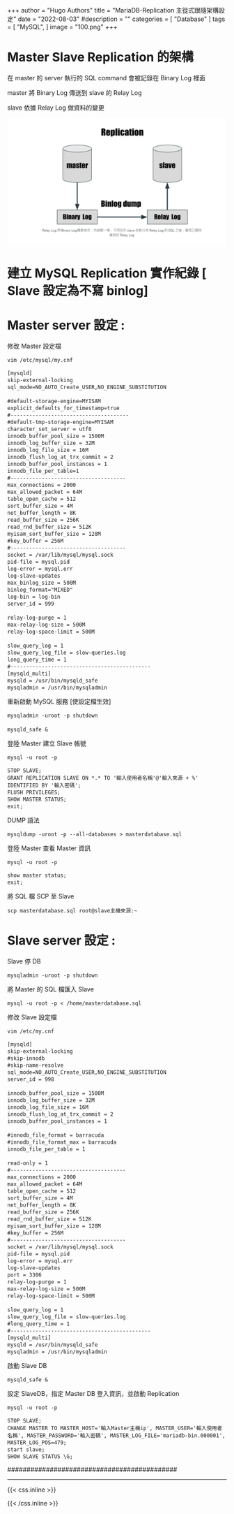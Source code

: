+++
author = "Hugo Authors"
title = "MariaDB-Replication 主從式跟隨架構設定"
date = "2022-08-03"
#description = ""
categories = [
    "Database"
]
tags = [
    "MySQL",
]
image = "100.png"
+++

# Master Slave Replication 的架構

在 master 的 server 執行的 SQL command 會被記錄在 Binary Log 裡面

master 將 Binary Log 傳送到 slave 的 Relay Log

slave 依據 Relay Log 做資料的變更

![](101.png)

# 建立 MySQL Replication 實作紀錄 [ Slave 設定為不寫 binlog]

# Master server 設定 :

修改 Master 設定檔

    vim /etc/mysql/my.cnf
    
```mysql
[mysqld]
skip-external-locking
sql_mode=NO_AUTO_Create_USER,NO_ENGINE_SUBSTITUTION

#default-storage-engine=MYISAM
explicit_defaults_for_timestamp=true
#--------------------------------------
#default-tmp-storage-engine=MYISAM
character_set_server = utf8
innodb_buffer_pool_size = 1500M
innodb_log_buffer_size = 32M
innodb_log_file_size = 16M
innodb_flush_log_at_trx_commit = 2
innodb_buffer_pool_instances = 1
innodb_file_per_table=1
#-------------------------------------
max_connections = 2000
max_allowed_packet = 64M
table_open_cache = 512
sort_buffer_size = 4M
net_buffer_length = 8K
read_buffer_size = 256K
read_rnd_buffer_size = 512K
myisam_sort_buffer_size = 128M
#key_buffer = 256M
#-------------------------------------
socket = /var/lib/mysql/mysql.sock
pid-file = mysql.pid
log-error = mysql.err
log-slave-updates
max_binlog_size = 500M
binlog_format="MIXED"
log-bin = log-bin
server_id = 999

relay-log-purge = 1
max-relay-log-size = 500M
relay-log-space-limit = 500M
 
slow_query_log = 1
slow_query_log_file = slow-queries.log
long_query_time = 1
#---------------------------------------------
[mysqld_multi]
mysqld = /usr/bin/mysqld_safe
mysqladmin = /usr/bin/mysqladmin
```

重新啟動 MySQL 服務 [使設定檔生效]

    mysqladmin -uroot -p shutdown
    
    mysqld_safe &

登陸 Master 建立 Slave 帳號
    
    mysql -u root -p
    
```mysql
STOP SLAVE;
GRANT REPLICATION SLAVE ON *.* TO '輸入使用者名稱'@'輸入來源 + %' IDENTIFIED BY '輸入密碼';
FLUSH PRIVILEGES;
SHOW MASTER STATUS;
exit;
```

DUMP 語法
    
    mysqldump -uroot -p --all-databases > masterdatabase.sql
  
登陸 Master 查看 Master 資訊
    
    mysql -u root -p
    
```mysql
show master status;
exit;
```
    
將 SQL 檔 SCP 至 Slave
    
    scp masterdatabase.sql root@slave主機來源:~
    
# Slave server 設定 :

Slave 停 DB

    mysqladmin -uroot -p shutdown

將 Master 的 SQL 檔匯入 Slave

    mysql -u root -p < /home/masterdatabase.sql
   
修改 Slave 設定檔

    vim /etc/my.cnf
    
```mysql
[mysqld]
skip-external-locking
#skip-innodb
#skip-name-resolve
sql_mode=NO_AUTO_Create_USER,NO_ENGINE_SUBSTITUTION
server_id = 998

innodb_buffer_pool_size = 1500M
innodb_log_buffer_size = 32M
innodb_log_file_size = 16M
innodb_flush_log_at_trx_commit = 2
innodb_buffer_pool_instances = 1

#innodb_file_format = barracuda
#innodb_file_format_max = barracuda
innodb_file_per_table = 1

read-only = 1
#-------------------------------------
max_connections = 2000
max_allowed_packet = 64M
table_open_cache = 512
sort_buffer_size = 4M
net_buffer_length = 8K
read_buffer_size = 256K
read_rnd_buffer_size = 512K
myisam_sort_buffer_size = 128M
#key_buffer = 256M
#-------------------------------------
socket = /var/lib/mysql/mysql.sock
pid-file = mysql.pid
log-error = mysql.err
log-slave-updates
port = 3306
relay-log-purge = 1
max-relay-log-size = 500M
relay-log-space-limit = 500M
 
slow_query_log = 1
slow_query_log_file = slow-queries.log
#long_query_time = 1
#---------------------------------------------
[mysqld_multi]
mysqld = /usr/bin/mysqld_safe
mysqladmin = /usr/bin/mysqladmin
```
   
啟動 Slave DB

    mysqld_safe &
   
設定 SlaveDB，指定 Master DB 登入資訊，並啟動 Replication
    
    mysql -u root -p
    
```mysql
STOP SLAVE;
CHANGE MASTER TO MASTER_HOST='輸入Master主機ip', MASTER_USER='輸入使用者名稱', MASTER_PASSWORD='輸入密碼', MASTER_LOG_FILE='mariadb-bin.000001', MASTER_LOG_POS=479;
start slave;
SHOW SLAVE STATUS \G;
```

   ############################################



***

{{< css.inline >}}
<style>
.emojify {
	font-family: Apple Color Emoji, Segoe UI Emoji, NotoColorEmoji, Segoe UI Symbol, Android Emoji, EmojiSymbols;
	font-size: 2rem;
	vertical-align: middle;
}
@media screen and (max-width:650px) {
  .nowrap {
    display: block;
    margin: 25px 0;
  }
}
</style>
{{< /css.inline >}}
